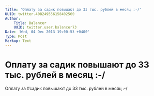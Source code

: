 ```yaml
---
Title: 'Оплату за садик повышают до 33 тыс. рублей в месяц :-/'
UUID: twitter.408249556158402560
Author:
    Title: Balancer
    UUID: twitter.user.balancer73
Date: 'Wed, 04 Dec 2013 19:00:53 +0400'
Type: Post
Markup: Text
---
```


# Оплату за садик повышают до 33 тыс. рублей в месяц :-/

Оплату за #садик повышают до 33 тыс. рублей в месяц :-/